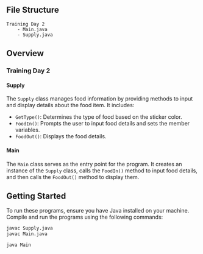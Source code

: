 ## File Structure

```
Training Day 2
    - Main.java
    - Supply.java
```

## Overview

### Training Day 2

#### Supply
The `Supply` class manages food information by providing methods to input and display details about the food item. It includes:
- `GetType()`: Determines the type of food based on the sticker color.
- `FoodIn()`: Prompts the user to input food details and sets the member variables.
- `FoodOut()`: Displays the food details.

#### Main
The `Main` class serves as the entry point for the program. It creates an instance of the `Supply` class, calls the `FoodIn()` method to input food details, and then calls the `FoodOut()` method to display them.


## Getting Started

To run these programs, ensure you have Java installed on your machine. Compile and run the programs using the following commands:

```sh
javac Supply.java
javac Main.java

java Main
```
